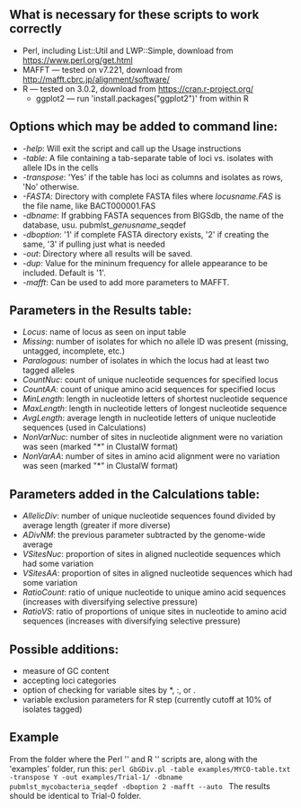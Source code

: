 ## What is necessary for these scripts to work correctly
* Perl, including List::Util and LWP::Simple, download from https://www.perl.org/get.html
* MAFFT — tested on v7.221, download from http://mafft.cbrc.jp/alignment/software/ 
* R — tested on 3.0.2, download from https://cran.r-project.org/
  * ggplot2 — run 'install.packages("ggplot2")' from within R


## Options which may be added to command line:
* *-help*: Will exit the script and call up the Usage instructions  
* *-table*: A file containing a tab-separate table of loci vs. isolates with allele IDs in the cells  
* *-transpose*: 'Yes' if the table has loci as columns and isolates as rows, 'No' otherwise.  
* *-FASTA*: Directory with complete FASTA files where *locusname.FAS* is the file name, like BACT000001.FAS  
* *-dbname*: If grabbing FASTA sequences from BIGSdb, the name of the database, usu. pubmlst\_*genusname*\_seqdef  
* *-dboption*: '1' if complete FASTA directory exists, '2' if creating the same, '3' if pulling just what is needed  
* *-out*: Directory where all results will be saved.
* *-dup*: Value for the mininum frequency for allele appearance to be included. Default is '1'.
* *-mafft*: Can be used to add more parameters to MAFFT. 


## Parameters in the Results table:
* *Locus*: name of locus as seen on input table  
* *Missing*: number of isolates for which no allele ID was present (missing, untagged, incomplete, etc.)  
* *Paralogous*: number of isolates in which the locus had at least two tagged alleles  
* *CountNuc*: count of unique nucleotide sequences for specified locus  
* *CountAA*: count of unique amino acid sequences for specified locus  
* *MinLength*: length in nucleotide letters of shortest nucleotide sequence  
* *MaxLength*: length in nucleotide letters of longest nucleotide sequence  
* *AvgLength*: average length in nucleotide letters of unique nucleotide sequences (used in Calculations)  
* *NonVarNuc*: number of sites in nucleotide alignment were no variation was seen (marked "\*" in ClustalW format)  
* *NonVarAA*: number of sites in amino acid alignment were no variation was seen (marked "\*" in ClustalW format)  


## Parameters added in the Calculations table:
* *AllelicDiv*: number of unique nucleotide sequences found divided by average length (greater if more diverse)  
* *ADivNM*: the previous parameter subtracted by the genome-wide average 
* *VSitesNuc*: proportion of sites in aligned nucleotide sequences which had some variation  
* *VSitesAA*: proportion of sites in aligned nucleotide sequences which had some variation  
* *RatioCount*: ratio of unique nucleotide to unique amino acid sequences (increases with diversifying selective pressure)  
* *RatioVS*: ratio of proportions of unique sites in nucleotide to amino acid sequences (increases with diversifying selective pressure)  


## Possible additions:
* measure of GC content  
* accepting loci categories  
* option of checking for variable sites by \*, :, or .  
* variable exclusion parameters for R step (currently cutoff at 10% of isolates tagged)
 

## Example
From the folder where the Perl '' and R '' scripts are, along with the 'examples' folder, run this: 
```perl GbGDiv.pl -table examples/MYCO-table.txt -transpose Y -out examples/Trial-1/ -dbname pubmlst_mycobacteria_seqdef -dboption 2 -mafft --auto ```
The results should be identical to Trial-0 folder.
